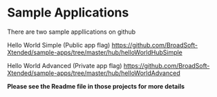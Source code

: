 # Sample Applications

There are two sample appllications on github

Hello World Simple (Public app flag)
https://github.com/BroadSoft-Xtended/sample-apps/tree/master/hub/helloWorldHubSimple

Hello World Advanced (Private app flag)
https://github.com/BroadSoft-Xtended/sample-apps/tree/master/hub/helloWorldAdvanced

**Please see the Readme file in those projects for more details**
